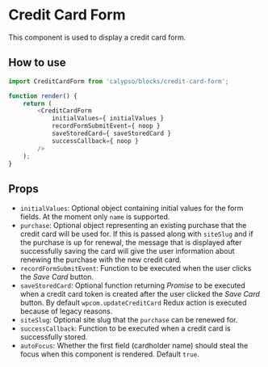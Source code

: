 # Credit Card Form

This component is used to display a credit card form.

## How to use

```js
import CreditCardForm from 'calypso/blocks/credit-card-form';

function render() {
	return (
		<CreditCardForm
			initialValues={ initialValues }
			recordFormSubmitEvent={ noop }
			saveStoredCard={ saveStoredCard }
			successCallback={ noop }
		/>
	);
}
```

## Props

- `initialValues`: Optional object containing initial values for the form fields. At the moment only `name` is supported.
- `purchase`: Optional object representing an existing purchase that the credit card will be used for. If this is passed along with `siteSlug` and if the purchase is up for renewal, the message that is displayed after successfully saving the card will give the user information about renewing the purchase with the new credit card.
- `recordFormSubmitEvent`: Function to be executed when the user clicks the _Save Card_ button.
- `saveStoredCard`: Optional function returning _Promise_ to be executed when a credit card token is created after the user clicked the _Save Card_ button. By default `wpcom.updateCreditCard` Redux action is executed because of legacy reasons.
- `siteSlug`: Optional site slug that the `purchase` can be renewed for.
- `successCallback`: Function to be executed when a credit card is successfully stored.
- `autoFocus`: Whether the first field (cardholder name) should steal the focus when this component is rendered. Default `true`.
